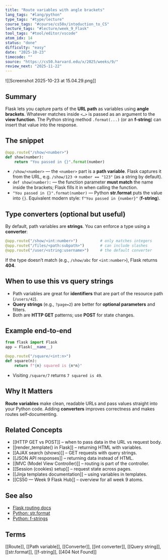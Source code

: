 ```yaml
---
title: "Route variables with angle brackets"
lang_tags: "#lang/python"
type_tags: "#type/lecture"
course_tags: "#course/cs50x/intoduction_to_CS"
lecture_tags: "#lecture/week_9_Flask"
tool_tags: "#tool/editor/vscode"
atom_idx: 14
status: "done"
difficulty: "easy"
date: "2025-10-23"
timecode: ""
source: "https://cs50.harvard.edu/x/2025/weeks/9/"
review_next: "2025-11-22"
---
```


![[Screenshot 2025-10-23 at 15.04.29.png]]

## Summary
Flask lets you capture parts of the **URL path** as variables using **angle brackets**. Whatever matches inside `<…>` is passed as an argument to the **view function**. The Python string method `.format(...)` (or an **f-string**) can insert that value into the response.

## The snippet
```python
@app.route("/show/<number>")
def show(number):
    return "You passed in {}".format(number)
```
- `/show/<number>` — the `<number>` part is a **path variable**. Flask captures it from the URL, e.g. `/show/123` → `number == "123"` (as a string by default).
- `def show(number):` — the function parameter **must match** the name inside the brackets; Flask fills it in when calling the function.
- `"You passed in {}".format(number)` — Python **str.format** puts the value into `{}`. Equivalent modern style: `f"You passed in {number}"` (**f-string**).

## Type converters (optional but useful)
By default, path variables are **strings**. You can enforce a type using a **converter**:
```python
@app.route("/show/<int:number>")          # only matches integers
@app.route("/files/<path:subpath>")       # can include slashes
@app.route("/user/<string:username>")     # the default converter
```
If the type doesn’t match (e.g., `/show/abc` for `<int:number>`), Flask returns **404**.

## When to use this vs query strings
- Path variables are great for **identifiers** that are part of the resource path (`/users/42`).  
- **Query strings** (e.g., `?page=2`) are better for **optional parameters** and filters.
- Both are **HTTP GET** patterns; use **POST** for state changes.

## Example end‑to‑end
```python
from flask import Flask
app = Flask(__name__)

@app.route("/square/<int:n>")
def square(n):
    return f"{n} squared is {n*n}"
```
- Visiting `/square/7` returns `7 squared is 49`.

## **Why It Matters**
**Route variables** make clean, readable URLs and pass values straight into your Python code. Adding **converters** improves correctness and makes routes self‑documenting.

## Related Concepts
- [[HTTP GET vs POST]] – when to pass data in the URL vs request body.
- [[render_template() in Flask]] – returning HTML with variables.
- [[AJAX search (shows)]] – GET requests with query strings.
- [[JSON API responses]] – returning data instead of HTML.
- [[MVC (Model View Controller)]] – routing is part of the controller.
- [[Session (cookies) setup]] – request state across pages.
- [[Jinja templates documentation]] – using variables in templates.
- [[CS50 — Week 9 Flask Hub]] – overview for all week 9 atoms.

## See also
- [Flask routing docs](https://flask.palletsprojects.com/en/latest/quickstart/#variable-rules)
- [Python: str.format](https://docs.python.org/3/library/stdtypes.html#printf-style-string-formatting)
- [Python: f-strings](https://docs.python.org/3/reference/lexical_analysis.html#f-strings)

## Terms
[[Route]], [[Path variable]], [[Converter]], [[int converter]], [[Query string]], [[str.format]], [[f-string]], [[404 Not Found]]
